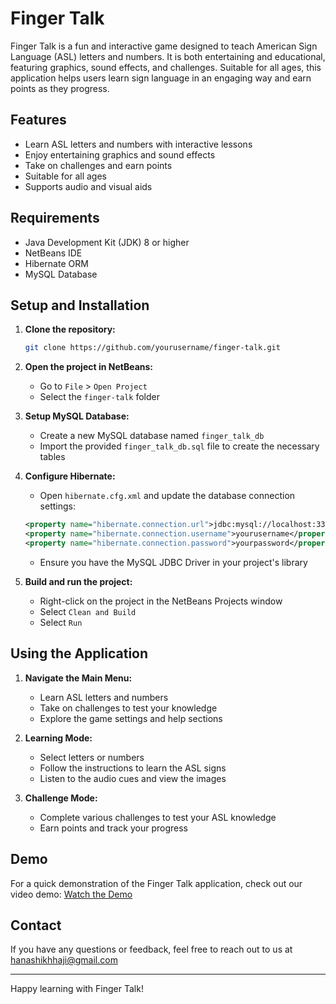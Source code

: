 
# Finger Talk

Finger Talk is a fun and interactive game designed to teach American Sign Language (ASL) letters and numbers. It is both entertaining and educational, featuring graphics, sound effects, and challenges. Suitable for all ages, this application helps users learn sign language in an engaging way and earn points as they progress.

## Features

- Learn ASL letters and numbers with interactive lessons
- Enjoy entertaining graphics and sound effects
- Take on challenges and earn points
- Suitable for all ages
- Supports audio and visual aids

## Requirements

- Java Development Kit (JDK) 8 or higher
- NetBeans IDE
- Hibernate ORM
- MySQL Database

## Setup and Installation

1. **Clone the repository:**
    ```bash
    git clone https://github.com/yourusername/finger-talk.git
    ```
   
2. **Open the project in NetBeans:**
    - Go to `File` > `Open Project`
    - Select the `finger-talk` folder

3. **Setup MySQL Database:**
    - Create a new MySQL database named `finger_talk_db`
    - Import the provided `finger_talk_db.sql` file to create the necessary tables

4. **Configure Hibernate:**
    - Open `hibernate.cfg.xml` and update the database connection settings:
    ```xml
    <property name="hibernate.connection.url">jdbc:mysql://localhost:3306/finger_talk_db</property>
    <property name="hibernate.connection.username">yourusername</property>
    <property name="hibernate.connection.password">yourpassword</property>
    ```
    - Ensure you have the MySQL JDBC Driver in your project's library

5. **Build and run the project:**
    - Right-click on the project in the NetBeans Projects window
    - Select `Clean and Build`
    - Select `Run`

## Using the Application

1. **Navigate the Main Menu:**
    - Learn ASL letters and numbers
    - Take on challenges to test your knowledge
    - Explore the game settings and help sections

2. **Learning Mode:**
    - Select letters or numbers
    - Follow the instructions to learn the ASL signs
    - Listen to the audio cues and view the images

3. **Challenge Mode:**
    - Complete various challenges to test your ASL knowledge
    - Earn points and track your progress


## Demo

For a quick demonstration of the Finger Talk application, check out our video demo: [Watch the Demo](https://drive.google.com/file/d/1xI0GoSs0AGRqNG8ZGd_KUS1W06m7uMcp/view)

## Contact

If you have any questions or feedback, feel free to reach out to us at hanashikhhaji@gmail.com

---

Happy learning with Finger Talk!
